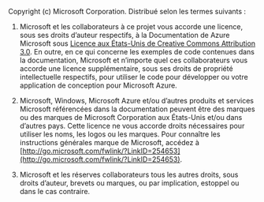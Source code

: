 Copyright (c) Microsoft Corporation.  Distribué selon les termes suivants :
 
1. Microsoft et les collaborateurs à ce projet vous accorde une licence, sous ses droits d’auteur respectifs, à la Documentation de Azure Microsoft sous [Licence aux États-Unis de Creative Commons Attribution 3.0](http://creativecommons.org/licenses/by/3.0/us/legalcode).  En outre, en ce qui concerne les exemples de code contenues dans la documentation, Microsoft et n’importe quel ces collaborateurs vous accorde une licence supplémentaire, sous ses droits de propriété intellectuelle respectifs, pour utiliser le code pour développer ou votre application de conception pour Microsoft Azure.
 
2.  Microsoft, Windows, Microsoft Azure et/ou d’autres produits et services Microsoft référencées dans la documentation peuvent être des marques ou des marques de Microsoft Corporation aux États-Unis et/ou dans d’autres pays. Cette licence ne vous accorde droits nécessaires pour utiliser les noms, les logos ou les marques. Pour connaître les instructions générales marque de Microsoft, accédez à [http://go.microsoft.com/fwlink/?LinkID=254653](http://go.microsoft.com/fwlink/?LinkID=254653).
 
3.  Microsoft et les réserves collaborateurs tous les autres droits, sous droits d’auteur, brevets ou marques, ou par implication, estoppel ou dans le cas contraire.
